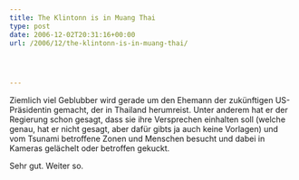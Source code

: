 ```yaml
---
title: The Klintonn is in Muang Thai
type: post
date: 2006-12-02T20:31:16+00:00
url: /2006/12/the-klintonn-is-in-muang-thai/




---
```

Ziemlich viel Geblubber wird gerade um den Ehemann der zukünftigen US-Präsidentin gemacht, der in Thailand herumreist. Unter anderem hat er der Regierung schon gesagt, dass sie ihre Versprechen einhalten soll (welche genau, hat er nicht gesagt, aber dafür gibts ja auch keine Vorlagen) und vom Tsunami betroffene Zonen und Menschen besucht und dabei in Kameras gelächelt oder betroffen gekuckt.

Sehr gut. Weiter so.
